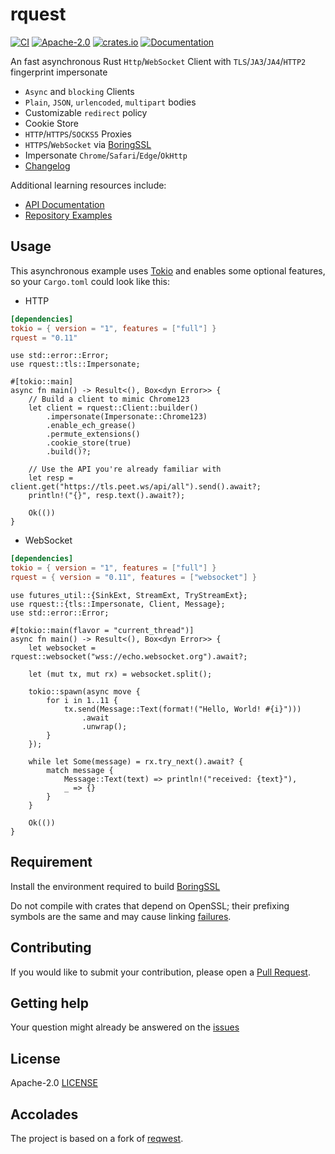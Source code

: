 # rquest

[![CI](https://github.com/0x676e67/rquest/workflows/CI/badge.svg)](https://github.com/0x676e67/rquest/actions?query=workflow%3ACI)
[![Apache-2.0](https://img.shields.io/github/license/0x676e67/rquest?color=blue)](./LICENSE)
[![crates.io](https://img.shields.io/crates/v/rquest.svg)](https://crates.io/crates/rquest)
[![Documentation](https://docs.rs/rquest/badge.svg)](https://docs.rs/rquest)

An fast asynchronous Rust `Http`/`WebSocket` Client with `TLS`/`JA3`/`JA4`/`HTTP2` fingerprint impersonate

- `Async` and `blocking` Clients
- `Plain`, `JSON`, `urlencoded`, `multipart` bodies
- Customizable `redirect` policy
- Cookie Store
- `HTTP`/`HTTPS`/`SOCKS5` Proxies
- `HTTPS`/`WebSocket` via [BoringSSL](https://github.com/cloudflare/boring)
- Impersonate `Chrome`/`Safari`/`Edge`/`OkHttp`
- [Changelog](CHANGELOG.md)

Additional learning resources include:

- [API Documentation](https://docs.rs/rquest)
- [Repository Examples](https://github.com/0x676e67/rquest/tree/master/examples)


## Usage

This asynchronous example uses [Tokio](https://tokio.rs) and enables some
optional features, so your `Cargo.toml` could look like this:

- HTTP

```toml
[dependencies]
tokio = { version = "1", features = ["full"] }
rquest = "0.11"
```

```rust,no_run
use std::error::Error;
use rquest::tls::Impersonate;

#[tokio::main]
async fn main() -> Result<(), Box<dyn Error>> {
    // Build a client to mimic Chrome123
    let client = rquest::Client::builder()
        .impersonate(Impersonate::Chrome123)
        .enable_ech_grease()
        .permute_extensions()
        .cookie_store(true)
        .build()?;

    // Use the API you're already familiar with
    let resp = client.get("https://tls.peet.ws/api/all").send().await?;
    println!("{}", resp.text().await?);

    Ok(())
}
```

- WebSocket

```toml
[dependencies]
tokio = { version = "1", features = ["full"] }
rquest = { version = "0.11", features = ["websocket"] }
```

```rust,no_run
use futures_util::{SinkExt, StreamExt, TryStreamExt};
use rquest::{tls::Impersonate, Client, Message};
use std::error::Error;

#[tokio::main(flavor = "current_thread")]
async fn main() -> Result<(), Box<dyn Error>> {
    let websocket = rquest::websocket("wss://echo.websocket.org").await?;

    let (mut tx, mut rx) = websocket.split();

    tokio::spawn(async move {
        for i in 1..11 {
            tx.send(Message::Text(format!("Hello, World! #{i}")))
                .await
                .unwrap();
        }
    });

    while let Some(message) = rx.try_next().await? {
        match message {
            Message::Text(text) => println!("received: {text}"),
            _ => {}
        }
    }

    Ok(())
}
```

## Requirement

Install the environment required to build [BoringSSL](https://github.com/google/boringssl/blob/master/BUILDING.md)

Do not compile with crates that depend on OpenSSL; their prefixing symbols are the same and may cause linking [failures](https://github.com/rustls/rustls/issues/2010).

## Contributing

If you would like to submit your contribution, please open a [Pull Request](https://github.com/0x676e67/rquest/pulls).

## Getting help

Your question might already be answered on the [issues](https://github.com/0x676e67/rquest/issues)

## License

Apache-2.0 [LICENSE](LICENSE)

## Accolades

The project is based on a fork of [reqwest](https://github.com/seanmonstar/reqwest).